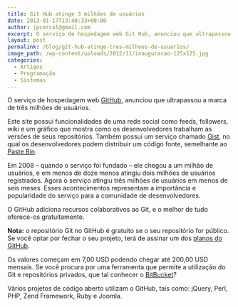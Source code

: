 ```yaml
---
title: Git Hub atinge 3 milhões de usuários
date: 2013-01-17T13:40:33+00:00
author: jpcercal@gmail.com
excerpt: O serviço de hospedagem web Git Hub, anunciou que ultrapassou a marca de três milhões de usuários. Confira esta notícia e conheça o GitHub.
layout: post
permalink: /blog/git-hub-atinge-tres-milhoes-de-usuarios/
image_path: /wp-content/uploads/2012/11/inauguracao-125x125.jpg
categories:
  - Artigos
  - Programação
  - Sistemas
---
```


O serviço de hospedagem web [GitHub](https://github.com/ "GitHub"), anunciou que ultrapassou a marca de três milhões de usuários.

Este site possui funcionalidades de uma rede social como feeds, followers, wiki e um gráfico que mostra como os desenvolvedores trabalham as versões de seus repositórios. Também possuí um serviço chamado [Gist](https://gist.github.com/ "Gist"), no qual os desenvolvedores podem distribuir um código fonte, semelhante ao [Paste Bin](http://pastebin.com/ "Paste Bin").

Em 2008 – quando o serviço foi fundado – ele chegou a um milhão de usuários, e em menos de doze menos atingiu dois milhões de usuários registrados. Agora o serviço atingiu três milhões de usuários em menos de seis meses. Esses acontecimentos representam a importância e popularidade do serviço para a comunidade de desenvolvedores.

O GitHub adiciona recursos colaborativos ao Git, e o melhor de tudo oferece-os gratuitamente.

**Nota:** o repositório Git no GitHub é gratuito se o seu repositório for público. Se você optar por fechar o seu projeto, terá de assinar um dos [planos do GitHub](https://github.com/plans "Planos do GitHub").

Os valores começam em 7,00 USD podendo chegar até 200,00 USD mensais. Se você procura por uma ferramenta que permite a utilização do Git e repositórios privados, que tal conhecer o [BitBucket](https://bitbucket.org/ "BitBucket")?

Vários projetos de código aberto utilizam o GitHub, tais como: jQuery, Perl, PHP, Zend Framework, Ruby e Joomla.
